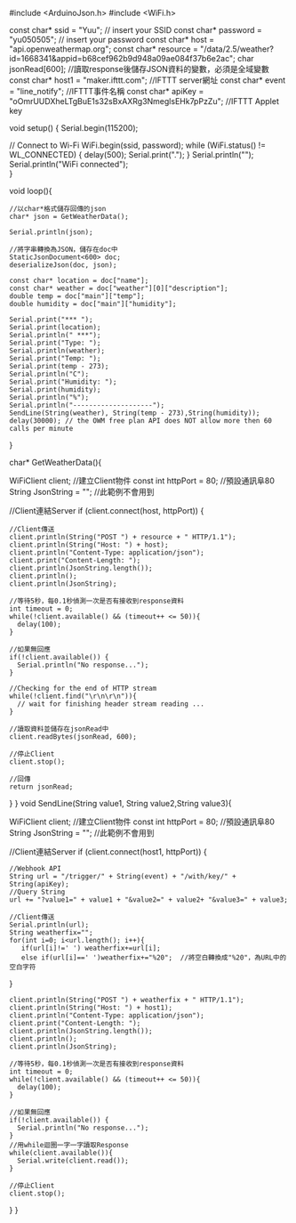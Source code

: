 #include <ArduinoJson.h>
#include <WiFi.h>

const char* ssid = "Yuu";  // insert your SSID
const char* password = "yu050505";  // insert your password
const char* host = "api.openweathermap.org";
const char* resource = "/data/2.5/weather?id=1668341&appid=b68cef962b9d948a09ae084f37b6e2ac"; 
char jsonRead[600]; //讀取response後儲存JSON資料的變數，必須是全域變數
const char* host1 = "maker.ifttt.com"; //IFTTT server網址
const char* event = "line_notify";  //IFTTT事件名稱
const char* apiKey = "oOmrUUDXheLTgBuE1s32sBxAXRg3NmeglsEHk7pPzZu";  //IFTTT Applet key

void setup() {
  Serial.begin(115200);

  // Connect to Wi-Fi
  WiFi.begin(ssid, password);
  while (WiFi.status() != WL_CONNECTED) {
    delay(500);
    Serial.print(".");
  }
  Serial.println("");
  Serial.println("WiFi connected");  
}

void loop(){

    //以char*格式儲存回傳的json
    char* json = GetWeatherData();
    
    Serial.println(json);
    
    //將字串轉換為JSON，儲存在doc中
    StaticJsonDocument<600> doc;
    deserializeJson(doc, json);
    
    const char* location = doc["name"]; 
    const char* weather = doc["weather"][0]["description"];
    double temp = doc["main"]["temp"];
    double humidity = doc["main"]["humidity"];
    
    Serial.print("*** ");
    Serial.print(location);
    Serial.println(" ***");
    Serial.print("Type: ");
    Serial.println(weather);
    Serial.print("Temp: ");
    Serial.print(temp - 273);
    Serial.println("C");
    Serial.print("Humidity: ");
    Serial.print(humidity);
    Serial.println("%");
    Serial.println("--------------------"); 
    SendLine(String(weather), String(temp - 273),String(humidity));
    delay(30000); // the OWM free plan API does NOT allow more then 60 calls per minute
}

char* GetWeatherData(){
  
  WiFiClient client;  //建立Client物件
  const int httpPort = 80;  //預設通訊阜80
  String JsonString = "";  //此範例不會用到

  //Client連結Server
  if (client.connect(host, httpPort)) {

    //Client傳送
    client.println(String("POST ") + resource + " HTTP/1.1");
    client.println(String("Host: ") + host); 
    client.println("Content-Type: application/json");
    client.print("Content-Length: ");
    client.println(JsonString.length());
    client.println();
    client.println(JsonString);

    //等待5秒，每0.1秒偵測一次是否有接收到response資料  
    int timeout = 0;
    while(!client.available() && (timeout++ <= 50)){
      delay(100);
    }
  
    //如果無回應
    if(!client.available()) {
      Serial.println("No response...");
    }

    //Checking for the end of HTTP stream
    while(!client.find("\r\n\r\n")){
      // wait for finishing header stream reading ...
    }

    //讀取資料並儲存在jsonRead中
    client.readBytes(jsonRead, 600);

    //停止Client
    client.stop(); 

    //回傳
    return jsonRead;
  } 
}
void SendLine(String value1, String value2,String value3){
  
  WiFiClient client;  //建立Client物件
  const int httpPort = 80;  //預設通訊阜80
  String JsonString = "";  //此範例不會用到

  //Client連結Server
  if (client.connect(host1, httpPort)) {
    
    //Webhook API
    String url = "/trigger/" + String(event) + "/with/key/" + String(apiKey);
    //Query String
    url += "?value1=" + value1 + "&value2=" + value2+ "&value3=" + value3;

    //Client傳送
    Serial.println(url);
    String weatherfix="";
    for(int i=0; i<url.length(); i++){
       if(url[i]!=' ') weatherfix+=url[i];
       else if(url[i]==' ')weatherfix+="%20";  //將空白轉換成"%20"，為URL中的空白字符
}

    client.println(String("POST ") + weatherfix + " HTTP/1.1");
    client.println(String("Host: ") + host1); 
    client.println("Content-Type: application/json");
    client.print("Content-Length: ");
    client.println(JsonString.length());
    client.println();
    client.println(JsonString);

    //等待5秒，每0.1秒偵測一次是否有接收到response資料  
    int timeout = 0;
    while(!client.available() && (timeout++ <= 50)){
      delay(100);
    }
  
    //如果無回應
    if(!client.available()) {
      Serial.println("No response...");
    }
    //用while迴圈一字一字讀取Response
    while(client.available()){
      Serial.write(client.read());
    }

    //停止Client
    client.stop(); 
  } 
}
